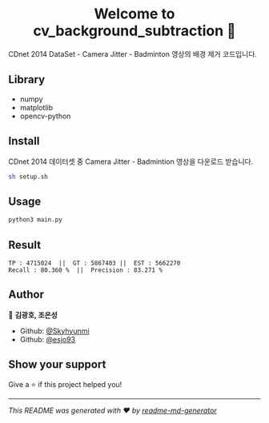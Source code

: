 <h1 align="center">Welcome to cv_background_subtraction 👋</h1>
<p>
</p>

 CDnet 2014 DataSet - Camera Jitter - Badminton 영상의 배경 제거 코드입니다.

## Library
- numpy
- matplotlib
- opencv-python

## Install
CDnet 2014 데이터셋 중 Camera Jitter - Badmintion 영상을 다운로드 받습니다.
```sh
sh setup.sh
```

## Usage

```sh
python3 main.py
```

## Result

```
TP : 4715024  ||  GT : 5867403 ||  EST : 5662270
Recall : 80.360 %  ||  Precision : 83.271 %
```

## Author

👤 **김광호, 조은성**

* Github: [@Skyhyunmi](https://github.com/Skyhyunmi)
* Github: [@esjo93](https://github.com/esjo93)


## Show your support

Give a ⭐️ if this project helped you!

***
_This README was generated with ❤️ by [readme-md-generator](https://github.com/kefranabg/readme-md-generator)_
